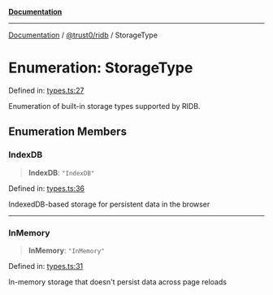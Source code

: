 [**Documentation**](../../../README.md)

***

[Documentation](../../../README.md) / [@trust0/ridb](../README.md) / StorageType

# Enumeration: StorageType

Defined in: [types.ts:27](https://github.com/trust0-project/RIDB/blob/89dbd9f9380a1091a79cb83771ff6129cbcebbdf/packages/ridb/src/types.ts#L27)

Enumeration of built-in storage types supported by RIDB.

## Enumeration Members

### IndexDB

> **IndexDB**: `"IndexDB"`

Defined in: [types.ts:36](https://github.com/trust0-project/RIDB/blob/89dbd9f9380a1091a79cb83771ff6129cbcebbdf/packages/ridb/src/types.ts#L36)

IndexedDB-based storage for persistent data in the browser

***

### InMemory

> **InMemory**: `"InMemory"`

Defined in: [types.ts:31](https://github.com/trust0-project/RIDB/blob/89dbd9f9380a1091a79cb83771ff6129cbcebbdf/packages/ridb/src/types.ts#L31)

In-memory storage that doesn't persist data across page reloads
